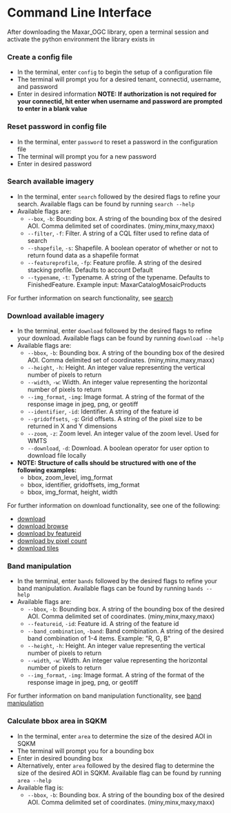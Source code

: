 # Command Line Interface
After downloading the Maxar_OGC library, open a terminal session and activate the python environment the library exists in

### Create a config file
- In the terminal, enter `config` to begin the setup of a configuration file
- The terminal will prompt you for a desired tenant, connectid, username, and password
- Enter in desired information **NOTE: If authorization is not required for your connectid, hit enter when username and password are prompted to enter in a blank value**

### Reset password in config file
- In the terminal, enter `password` to reset a password in the configuration file
- The terminal will prompt you for a new password
- Enter in desired password

### Search available imagery
- In the terminal, enter `search` followed by the desired flags to refine your search. Available flags can be found by running `search --help`
- Available flags are:
  - `--box`, `-b`: Bounding box. A string of the bounding box of the desired AOI. Comma delimited set of coordinates. (miny,minx,maxy,maxx)
  - `--filter`, `-f`: Filter. A string of a CQL filter used to refine data of search
  - `--shapefile`, `-s`: Shapefile. A boolean operator of whether or not to return found data as a shapefile format
  - `--featureprofile`, `-fp`: Feature profile. A string of the desired stacking profile. Defaults to account Default
  - `--typename`, `-t`: Typename. A string of the typename. Defaults to FinishedFeature. Example input: MaxarCatalogMosaicProducts

For further information on search functionality, see [search](image_search.md)

### Download available imagery
- In the terminal, enter `download` followed by the desired flags to refine your download. Available flags can be found by running `download --help`
- Available flags are:
  - `--bbox`, `-b`: Bounding box. A string of the bounding box of the desired AOI. Comma delimited set of coordinates. (miny,minx,maxy,maxx)
  - `--height`, `-h`: Height. An integer value representing the vertical number of pixels to return
  - `--width`, `-w`: Width. An integer value representing the horizontal number of pixels to return
  - `--img_format`, `-img`: Image format. A string of the format of the response image in jpeg, png, or geotiff
  - `--identifier`, `-id`: Identifier. A string of the feature id
  - `--gridoffsets`, `-g`: Grid offsets. A string of the pixel size to be returned in X and Y dimensions
  - `--zoom`, `-z`: Zoom level. An integer value of the zoom level. Used for WMTS
  - `--download`, `-d`: Download. A boolean operator for user option to download file locally
- **NOTE: Structure of calls should be structured with one of the following examples:**
  - bbox, zoom_level, img_format
  - bbox, identifier, gridoffsets, img_format
  - bbox, img_format, height, width

For further information on download functionality, see one of the following:
- [download](download_image.md)
- [download browse](download_browse_image.md)
- [download by featureid](download_image_featureid.md)
- [download by pixel count](download_image_pixel_count.md)
- [download tiles](download_tiles.md)

### Band manipulation
- In the terminal, enter `bands` followed by the desired flags to refine your band manipulation. Available flags can be found by running `bands --help`
- Available flags are:
  - `--bbox`, `-b`: Bounding box. A string of the bounding box of the desired AOI. Comma delimited set of coordinates. (miny,minx,maxy,maxx)
  - `--featureid`, `-id`: Feature id. A string of the feature id
  - `--band_combination`, `-band`: Band combination. A string of the desired band combination of 1-4 items. Example: "R, G, B"
  - `--height`, `-h`: Height. An integer value representing the vertical number of pixels to return
  - `--width`, `-w`: Width. An integer value representing the horizontal number of pixels to return
  - `--img_format`, `-img`: Image format. A string of the format of the response image in jpeg, png, or geotiff

For further information on band manipulation functionality, see [band manipulation](band_manipulation.md)

### Calculate bbox area in SQKM
- In the terminal, enter `area` to determine the size of the desired AOI in SQKM
- The terminal will prompt you for a bounding box
- Enter in desired bounding box
- Alternatively, enter `area` followed by the desired flag to determine the size of the desired AOI in SQKM. Available flag can be found by running `area --help`
- Available flag is:
  - `--bbox`, `-b`: Bounding box. A string of the bounding box of the desired AOI. Comma delimited set of coordinates. (miny,minx,maxy,maxx)
